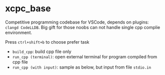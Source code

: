 # xcpc_base
Competitive programming codebase for VSCode, depends on plugins: `clangd CodeLLDB`.
Big gift for those noobs can not handle single cpp complie environment.

Press `ctrl+shift+b` to choose prefer task
+ `build_cpp`: build cpp file only
+ `run_cpp (terminal)`: open external terminal for program compiled from cpp file
+ `run_cpp (with input)`: sample as below, but input from file `stdio.in`
